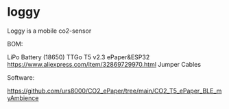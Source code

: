 # loggy
Loggy is a mobile co2-sensor

BOM:

LiPo Battery (18650) 
TTGo T5 v2.3 ePaper&ESP32 https://www.aliexpress.com/item/32869729970.html
Jumper Cables

Software:

https://github.com/urs8000/CO2_ePaper/tree/main/CO2_T5_ePaper_BLE_myAmbience

